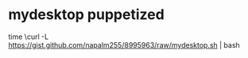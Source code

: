 # mydesktop puppetized

time \curl -L https://gist.github.com/napalm255/8995963/raw/mydesktop.sh | bash
